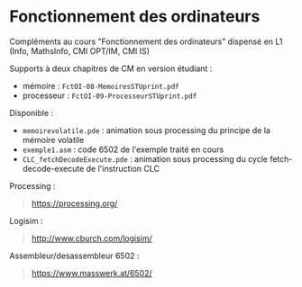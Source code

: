 # Fonctionnement des ordinateurs
Compléments au cours "Fonctionnement des ordinateurs" dispensé en L1 (Info, MathsInfo, CMI OPT/IM, CMI IS)

Supports à deux chapitres de CM en version étudiant :
- mémoire : `FctOI-08-MemoiresSTUprint.pdf`
- processeur : `FctOI-09-ProcesseurSTUprint.pdf`

Disponible :
- `memoirevolatile.pde` : animation sous processing du principe de la mémoire volatile
- `exemple1.asm` : code 6502 de l'exemple traité en cours
- `CLC_fetchDecodeExecute.pde` : animation sous processing du cycle fetch-decode-execute de l'instruction CLC

Processing :
>  https://processing.org/

Logisim :
> http://www.cburch.com/logisim/

Assembleur/desassembleur 6502 :
> https://www.masswerk.at/6502/
